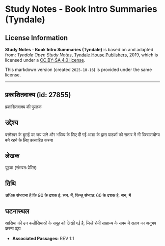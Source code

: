 # Study Notes - Book Intro Summaries (Tyndale)

## License Information

**Study Notes - Book Intro Summaries (Tyndale)** is based on and adapted from: _Tyndale Open Study Notes_, [Tyndale House Publishers](https://tyndaleopenresources.com/), 2019, which is licensed under a [CC BY-SA 4.0 license](https://creativecommons.org/licenses/by-sa/4.0/legalcode.en).

This markdown version (created `2025-10-16`) is provided under the same license.



--------------------------------

## प्रकाशितवाक्य (id: 27855)

प्रकाशितवाक्य की पुस्तक

उद्देश्य
--------

परमेश्वर के बुराई पर जय पाने और भविष्य के लिए दी गई आशा के द्वारा पाठकों को सताव में भी विश्वासयोग्य बने रहने के लिए उत्साहित करना

लेखक
----

यूहन्ना (संभवतः प्रेरित)

तिथि
----

अधिक संभावना है कि 90 के दशक ई. सन्. में, किन्तु संभवतः 60 के दशक ई. सन्. में

घटनास्थल
--------

आसिया की उन कलीसियाओं के समूह को लिखी गई है, जिन्हें रोमी साम्राज्य के समय में सताव का अनुभव करना पड़ा

* **Associated Passages:** REV 1:1

